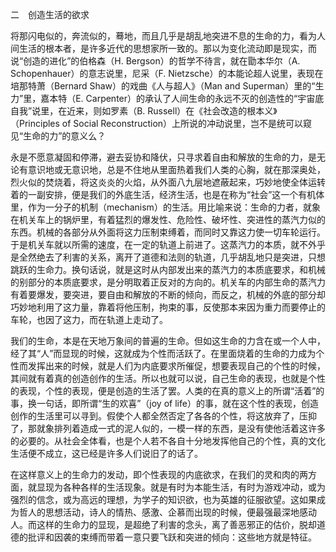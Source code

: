 二　创造生活的欲求

  

将那闪电似的，奔流似的，蓦地，而且几乎是胡乱地突进不息的生命的力，看为人间生活的根本者，是许多近代的思想家所一致的。那以为变化流动即是现实，而说“创造的进化”的伯格森（H. Bergson）的哲学不待言，就在勖本华尔（A. Schopenhauer）的意志说里，尼采（F. Nietzsche）的本能论超人说里，表现在培那特萧（Bernard Shaw）的戏曲《人与超人》（Man and Superman）里的“生力”里，嘉本特（E. Carpenter）的承认了人间生命的永远不灭的创造性的“宇宙底自我”说里，在近来，则如罗素（B. Russell）在《社会改造的根本义》（Principles of Social Reconstruction）上所说的冲动说里，岂不是统可以窥见“生命的力”的意义么？

永是不愿意凝固和停滞，避去妥协和降伏，只寻求着自由和解放的生命的力，是无论有意识地或无意识地，总是不住地从里面热着我们人类的心胸，就在那深奥处，烈火似的焚烧着，将这炎炎的火焰，从外面八九层地遮蔽起来，巧妙地使全体运转着的一副安排，便是我们的外底生活，经济生活，也是在称为“社会”这一个有机体里，作为一分子的机制（mechanism）的生活。用比喻来说：生命的力者，就象在机关车上的锅炉里，有着猛烈的爆发性、危险性、破坏性、突进性的蒸汽力似的东西。机械的各部分从外面将这力压制束缚着，而同时又靠这力使一切车轮运行。于是机关车就以所需的速度，在一定的轨道上前进了。这蒸汽力的本质，就不外乎是全然绝去了利害的关系，离开了道德和法则的轨道，几乎胡乱地只是突进，只想跳跃的生命力。换句话说，就是这时从内部发出来的蒸汽力的本质底要求，和机械的别部分的本质底要求，是分明取着正反对的方向的。机关车的内部生命的蒸汽力有着要爆发，要突进，要自由和解放的不断的倾向，而反之，机械的外底的部分却巧妙地利用了这力量，靠着将他压制，拘束的事，反使那本来因为重力而要停止的车轮，也因了这力，而在轨道上走动了。

我们的生命，本是在天地万象间的普遍的生命。但如这生命的力含在或一个人中，经了其“人”而显现的时候，这就成为个性而活跃了。在里面烧着的生命的力成为个性而发挥出来的时候，就是人们为内底要求所催促，想要表现自己的个性的时候，其间就有着真的创造创作的生活。所以也就可以说，自己生命的表现，也就是个性的表现，个性的表现，便是创造的生活了罢。人类的在真的意义上的所谓“活着”的事，换一句话，即所谓“生的欢喜”（joy of life）的事，就在这个性的表现，创造创作的生活里可以寻到。假使个人都全然否定了各各的个性，将这放弃了，压抑了，那就象排列着造成一式的泥人似的，一模一样的东西，是没有使他活着这许多的必要的。从社会全体看，也是个人若不各自十分地发挥他自己的个性，真的文化生活便不成立，这已经是许多人们说旧了的话了。

在这样意义上的生命力的发动，即个性表现的内底欲求，在我们的灵和肉的两方面，就显现为各种各样的生活现象。就是有时为本能生活，有时为游戏冲动，或为强烈的信念，或为高远的理想，为学子的知识欲，也为英雄的征服欲望。这如果成为哲人的思想活动，诗人的情热、感激、企慕而出现的时候，便最强最深地感动人。而这样的生命力的显现，是超绝了利害的念头，离了善恶邪正的估价，脱却道德的批评和因袭的束缚而带着一意只要飞跃和突进的倾向：这些地方就是特征。